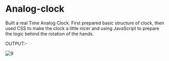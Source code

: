 # Analog-clock

Built a real Time Analog Clock. First prepared basic structure of clock, then used CSS to make the clock a little nicer and using JavaScript to prepare the logic behind the rotation of the hands.

OUTPUT:-

![9](https://user-images.githubusercontent.com/78797958/181824842-cd93d0c4-1eb0-46ab-af35-fe9c25cbb885.png)
